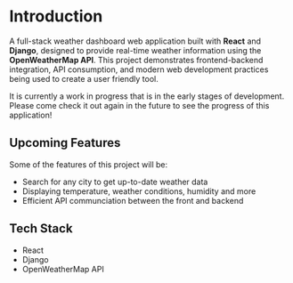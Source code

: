 # Introduction

A full-stack weather dashboard web application built with **React** and **Django**, designed to provide real-time weather information using the **OpenWeatherMap API**. This project demonstrates frontend-backend integration, API consumption, and modern web development practices being used to create a user friendly tool.

It is currently a work in progress that is in the early stages of development. Please come check it out again in the future to see the progress of this application!

## Upcoming Features

Some of the features of this project will be:

- Search for any city to get up-to-date weather data
- Displaying temperature, weather conditions, humidity and more
- Efficient API communciation between the front and backend

## Tech Stack

- React
- Django
- OpenWeatherMap API
